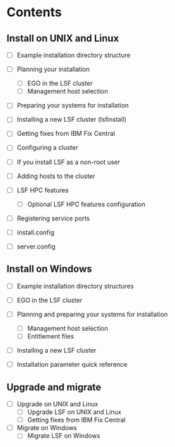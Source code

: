 # Contents

## Install on UNIX and Linux

- [ ] Example installation directory structure
- [ ] Planning your installation
    - [ ] EGO in the LSF cluster
    - [ ] Management host selection
- [ ] Preparing your systems for installation
- [ ] Installing a new LSF cluster (lsfinstall)
- [ ] Getting fixes from IBM Fix Central
- [ ] Configuring a cluster
- [ ] If you install LSF as a non-root user
- [ ] Adding hosts to the cluster
- [ ] LSF HPC features
    - [ ] Optional LSF HPC features configuration
- [ ] Registering service ports
- [ ] install.config
- [ ] server.config


## Install on Windows

- [ ] Example installation directory structures
- [ ] EGO in the LSF cluster
- [ ] Planning and preparing your systems for installation
    - [ ] Management host selection
    - [ ] Entitlement files
- [ ] Installing a new LSF cluster
- [ ] Installation parameter quick reference


## Upgrade and migrate

- [ ] Upgrade on UNIX and Linux
    - [ ] Upgrade LSF on UNIX and Linux
    - [ ] Getting fixes from IBM Fix Central
- [ ] Migrate on Windows
    - [ ] Migrate LSF on Windows

